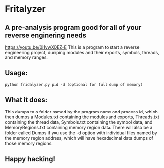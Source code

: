 # Fritalyzer
## A pre-analysis program good for all of your reverse enginering needs
https://youtu.be/0i1vwXDEZ-E
This is a program to start a reverse engineering project, dumping modules and their exports, symbols, threads, and memory ranges.

## Usage:
```python fridalyzer.py pid -d (optional for full dump of memory)```

## What it does:
This dumps to a folder named by the program name and process id, which then dumps a Modules.txt containing the modules and exports, Threads.txt containing the thread data, Symbols.txt containing the symbol data, and MemoryRegions.txt containing memory region data. There will also be a folder called Dumps if you use the -d option with individual files named by the memory region address, which will have hexadecimal data dumps of those memory regions.

## Happy hacking!
